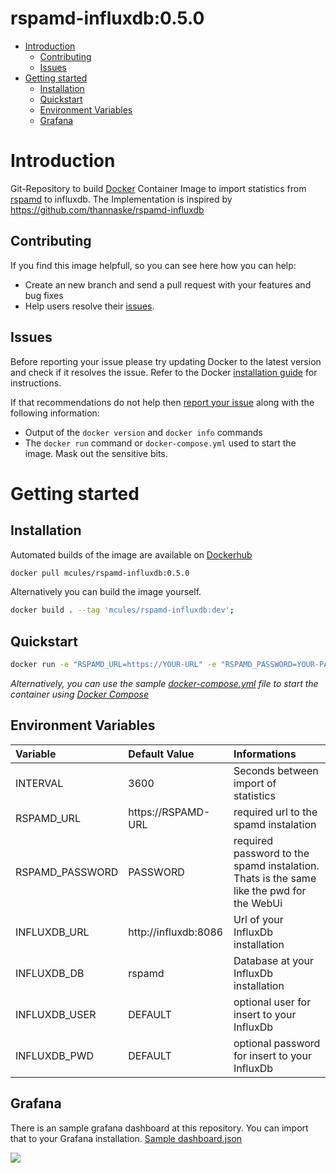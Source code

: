 # rspamd-influxdb:0.5.0

- [Introduction](#introduction)
  - [Contributing](#contributing)
  - [Issues](#issues)
- [Getting started](#getting-started)
  - [Installation](#installation)
  - [Quickstart](#quickstart)
  - [Environment Variables](#environment-variables)
  - [Grafana](#grafana)

# Introduction
Git-Repository to build [Docker](https://www.docker.com/) Container Image to import statistics from [rspamd](https://rspamd.com/) to influxdb. The Implementation is inspired by https://github.com/thannaske/rspamd-influxdb

## Contributing
If you find this image helpfull, so you can see here how you can help:
- Create an new branch and send a pull request with your features and bug fixes
- Help users resolve their [issues](https://github.com/QuadStingray/docker-rspamd-influx/issues).

## Issues
Before reporting your issue please try updating Docker to the latest version and check if it resolves the issue. Refer to the Docker [installation guide](https://docs.docker.com/installation) for instructions.

If that recommendations do not help then [report your issue](../../issues/new) along with the following information:

- Output of the `docker version` and `docker info` commands
- The `docker run` command or `docker-compose.yml` used to start the
  image. Mask out the sensitive bits.

# Getting started
## Installation
Automated builds of the image are available on
[Dockerhub](https://hub.docker.com/r/mcules/rspamd-influxdb/)

```bash
docker pull mcules/rspamd-influxdb:0.5.0
```

Alternatively you can build the image yourself.
```bash
docker build . --tag 'mcules/rspamd-influxdb:dev';
```

## Quickstart
```bash
docker run -e "RSPAMD_URL=https://YOUR-URL" -e "RSPAMD_PASSWORD=YOUR-PASSWORD" quadstingray/rspamd-influxdb:0.5.0 
```

*Alternatively, you can use the sample [docker-compose.yml](docker-compose.yml) file to start the container using [Docker Compose](https://docs.docker.com/compose/)*


## Environment Variables

| Variable                       | Default Value    | Informations                                                                                                                                                                                                                                |
|:-------------------------------|:-----------------|:--------------------------------------------------------------------------------------------------------------------------------------------------------------------------------------------------------------------------------------------|
| INTERVAL                 | 3600 | Seconds between import of statistics    |
| RSPAMD_URL            | https://RSPAMD-URL       | required url to the spamd instalation |
| RSPAMD_PASSWORD | PASSWORD             | required password to the spamd instalation. Thats is the same like the pwd for the WebUi |
| INFLUXDB_URL                     | http://influxdb:8086            | Url of your InfluxDb installation |
| INFLUXDB_DB            | rspamd             | Database at your InfluxDb installation |
| INFLUXDB_USER                 | DEFAULT             | optional user for insert to your InfluxDb |
| INFLUXDB_PWD               | DEFAULT            | optional password for insert to your InfluxDb |

## Grafana
There is an sample grafana dashboard at this repository. You can import that to your Grafana installation. [Sample dashboard.json](grafana/dashboard.json)

![](https://raw.githubusercontent.com/QuadStingray/docker-speedtest-influxdb/master/images/dashboard_sample.png)

